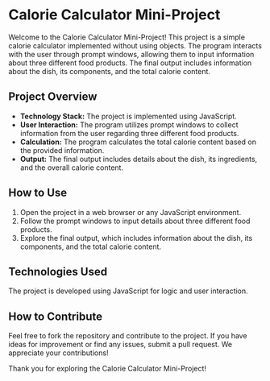 # Calorie Calculator Mini-Project

Welcome to the Calorie Calculator Mini-Project! This project is a simple calorie calculator implemented without using objects. The program interacts with the user through prompt windows, allowing them to input information about three different food products. The final output includes information about the dish, its components, and the total calorie content.

## Project Overview

- **Technology Stack:** The project is implemented using JavaScript.
- **User Interaction:** The program utilizes prompt windows to collect information from the user regarding three different food products.
- **Calculation:** The program calculates the total calorie content based on the provided information.
- **Output:** The final output includes details about the dish, its ingredients, and the overall calorie content.

## How to Use

1. Open the project in a web browser or any JavaScript environment.
2. Follow the prompt windows to input details about three different food products.
3. Explore the final output, which includes information about the dish, its components, and the total calorie content.

## Technologies Used

The project is developed using JavaScript for logic and user interaction.

## How to Contribute

Feel free to fork the repository and contribute to the project. If you have ideas for improvement or find any issues, submit a pull request. We appreciate your contributions!

Thank you for exploring the Calorie Calculator Mini-Project!
